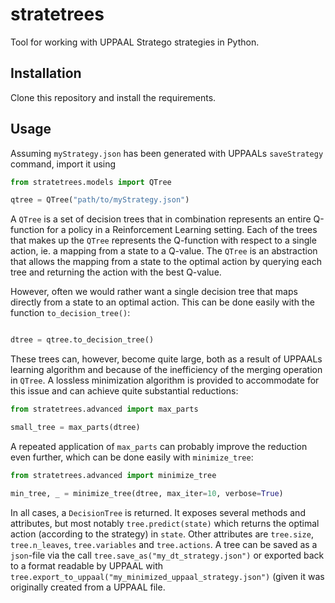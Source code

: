 # stratetrees

Tool for working with UPPAAL Stratego strategies in Python.

## Installation

Clone this repository and install the requirements.


## Usage

Assuming `myStrategy.json` has been generated with UPPAALs `saveStrategy` command, import it using

```python
from stratetrees.models import QTree

qtree = QTree("path/to/myStrategy.json")
```

A `QTree` is a set of decision trees that in combination represents an entire Q-function for a policy in a Reinforcement Learning setting. Each of the trees that makes up the `QTree` represents the Q-function with respect to a single action, ie. a mapping from a state to a Q-value. The `QTree` is an abstraction that allows the mapping from a state to the optimal action by querying each tree and returning the action with the best Q-value.

However, often we would rather want a single decision tree that maps directly from a state to an optimal action. This can be done easily with the function `to_decision_tree()`:

```python

dtree = qtree.to_decision_tree()

```

These trees can, however, become quite large, both as a result of UPPAALs learning algorithm and because of the inefficiency of the merging operation in `QTree`. A lossless minimization algorithm is provided to accommodate for this issue and can achieve quite substantial reductions:

```python
from stratetrees.advanced import max_parts

small_tree = max_parts(dtree)
```

A repeated application of `max_parts` can probably improve the reduction even further, which can be done easily with `minimize_tree`:

```python
from stratetrees.advanced import minimize_tree

min_tree, _ = minimize_tree(dtree, max_iter=10, verbose=True)
```

In all cases, a `DecisionTree` is returned. It exposes several methods and attributes, but most notably `tree.predict(state)` which returns the optimal action (according to the strategy) in `state`. Other attributes are `tree.size`, `tree.n_leaves`, `tree.variables` and `tree.actions`. A tree can be saved as a `json`-file via the call `tree.save_as("my_dt_strategy.json")` or exported back to a format readable by UPPAAL with `tree.export_to_uppaal("my_minimized_uppaal_strategy.json")` (given it was originally created from a UPPAAL file.
